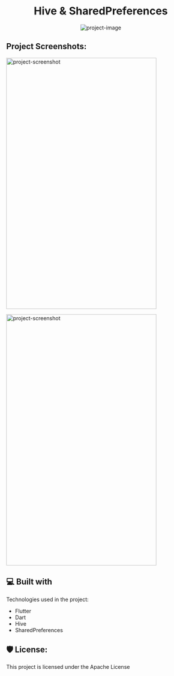 <h1 align="center" id="title">Hive &amp; SharedPreferences</h1>

<p align="center"><img src="https://socialify.git.ci/hesamzs/hive-sharedpreferences/image?font=Inter&amp;language=1&amp;name=1&amp;owner=1&amp;pattern=Signal&amp;stargazers=1&amp;theme=Light" alt="project-image"></p>

<h2>Project Screenshots:</h2>

<p align="left"> <img  src="https://i.postimg.cc/sXdGWXF0/image1.png" alt="project-screenshot" width="400" height="670"> </p>

<img  src="https://i.postimg.cc/1trXNrrf/image2.png" alt="project-screenshot" width="400" height="670">

  
  
<h2>💻 Built with</h2>

Technologies used in the project:

*   Flutter
*   Dart
*   Hive
*   SharedPreferences

<h2>🛡️ License:</h2>

This project is licensed under the Apache License
